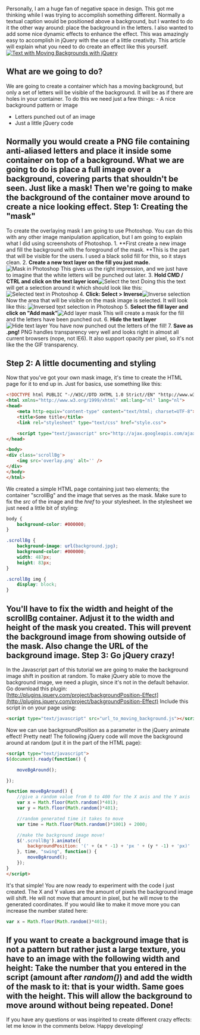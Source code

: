 Personally, I am a huge fan of negative space in design. This got me thinking while I was trying to accomplish something different. Normally a textual caption would be positioned above a background, but I wanted to do it the other way around: place the background in the letters. I also wanted to add some nice dynamic effects to enhance the effect. This was amazingly easy to accomplish in jQuery with the use of a little creativity. This article will explain what you need to do create an effect like this yourself. [![Text with Moving Backgrounds with jQuery](/articles/movingbgcover.jpg "Text with Moving Backgrounds with jQuery")](http://www.gayadesign.com/diy/text-with-moving-backgrounds-with-jquery/)<span id="more-632"></span>

What are we going to do?
------------------------

 We are going to create a container which has a moving background, but only a set of letters will be visible of the background. It will be as if there are holes in your container. To do this we need just a few things: - A nice background pattern or image
- Letters punched out of an image
- Just a little jQuery code

 Normally you would create a PNG file containing anti-aliased letters and place it inside some container on top of a background. What we are going to do is place a full image over a background, covering parts that shouldn't be seen. Just like a mask! Then we're going to make the background of the container move around to create a nice looking effect. Step 1: Creating the "mask"
---------------------------

 To create the overlaying mask I am going to use Photoshop. You can do this with any other image manipulation application, but I am going to explain what I did using screenshots of Photoshop. 1. **First create a new image and fill the background with the foreground of the mask. **This is the part that will be visible for the users. I used a black solid fill for this, so it stays clean.
2. **Create a new text layer on the fill you just made.**![Mask in Photoshop](/articles/movingbgpost_1.jpg "Mask in Photoshop") This gives us the right impression, and we just have to imagine that the white letters will be punched out later.
3. **Hold CMD / CTRL and click on the text layer icon**![Select the text](/articles/movingbgpost_2.jpg "Select the text") Doing this the text will get a selection around it which should look like this: ![Selected text in Photoshop](/articles/movingbgpost_3.jpg "Selected text in Photoshop")
4. **Click: Select > Inverse**![Inverse selection](/articles/movingbgpost_5.jpg "Inverse selection") Now the area that will be visible on the mask image is selected. It will look like this: ![Inversed text selection in Photoshop](/articles/movingbgpost_6.jpg "Inversed text selection in Photoshop")
5. **Select the fill layer and click on "Add mask"**![Add layer mask](/articles/movingbgpost_4.jpg "Add layer mask") This will create a mask for the fill and the letters have been punched out.
6. **Hide the text layer**![Hide text layer](/articles/movingbgpost_7.jpg "Hide text layer") You have now punched out the letters of the fill!
7. **Save as .png!** PNG handles transparency very well and looks right in almost all current browsers (nope, not IE6). It also support opacity per pixel, so it's not like the the GIF transparency.

Step 2: A little documenting and styling
----------------------------------------

 Now that you've got your own mask image, it's time to create the HTML page for it to end up in. Just for basics, use something like this: 
```html
<!DOCTYPE html PUBLIC "-//W3C//DTD XHTML 1.0 Strict//EN" "http://www.w3.org/TR/xhtml1/DTD/xhtml1-strict.dtd">
<html xmlns="http://www.w3.org/1999/xhtml" xml:lang="nl" lang="nl">
<head>
    <meta http-equiv="content-type" content="text/html; charset=UTF-8">
    <title>Some title</title>
    <link rel="stylesheet" type="text/css" href="style.css">

    <script type="text/javascript" src="http://ajax.googleapis.com/ajax/libs/jquery/1.3.2/jquery.min.js"></script>
</head>

<body>
<div class='scrollBg'>
    <img src='overlay.png' alt='' />
</div>
</body>
</html>
```
 We created a simple HTML page containing just two elements; the container "scrollBg" and the image that serves as the mask. Make sure to fix the *src* of the image and the *href* to your stylesheet. In the stylesheet we just need a little bit of styling: 
```css
body {
    background-color: #000000;
}

.scrollBg {
    background-image: url(background.jpg);
    background-color: #000000;
    width: 487px;
    height: 83px;
}

.scrollBg img {
    display: block;
}
```
 You'll have to fix the width and height of the scrollBg container. Adjust it to the width and height of the mask you created. This will prevent the background image from showing outside of the mask. Also change the URL of the background image. Step 3: Go jQuery crazy!
------------------------

 In the Javascript part of this tutorial we are going to make the background image shift in position at random. To make jQuery able to move the background image, we need a plugin, since it's not in the default behavior. Go download this plugin: [http://plugins.jquery.com/project/backgroundPosition-Effect](http://plugins.jquery.com/project/backgroundPosition-Effect) Include this script in on your page using: 
```html
<script type="text/javascript" src="url_to_moving_background.js"></script>
```
 Now we can use backgroundPosition as a parameter in the jQuery animate effect! Pretty neat! The following jQuery code will move the background around at random (put it in the  part of the HTML page): 
```html
<script type="text/javascript">
$(document).ready(function() {

    moveBgAround();

});

function moveBgAround() {
    //give a random value from 0 to 400 for the X axis and the Y axis
    var x = Math.floor(Math.random()*401);
    var y = Math.floor(Math.random()*401);

    //random generated time it takes to move
    var time = Math.floor(Math.random()*1001) + 2000;

    //make the background image move!
    $('.scrollBg').animate({
        backgroundPosition: '(' + (x * -1) + 'px ' + (y * -1) + 'px)'
    }, time, "swing", function() {
        moveBgAround();
    });
}
</script>
```
 It's that simple! You are now ready to experiment with the code I just created. The X and Y values are the amount of pixels the background image will shift. He will not move that amount in pixel, but he will move to the generated coordinates. If you would like to make it move more you can increase the number stated here: 
```javascript
var x = Math.floor(Math.random()*401);
```
 If you want to create a background image that is not a pattern but rather just a large texture, you have to an image with the following width and height: Take the number that you entered in the script (amount after *random()*) and add the width of the mask to it: that is your width. Same goes with the height. This will allow the background to move around without being repeated. Done!
-----

 If you have any questions or was inspirited to create different crazy effects: let me know in the comments below. Happy developing!